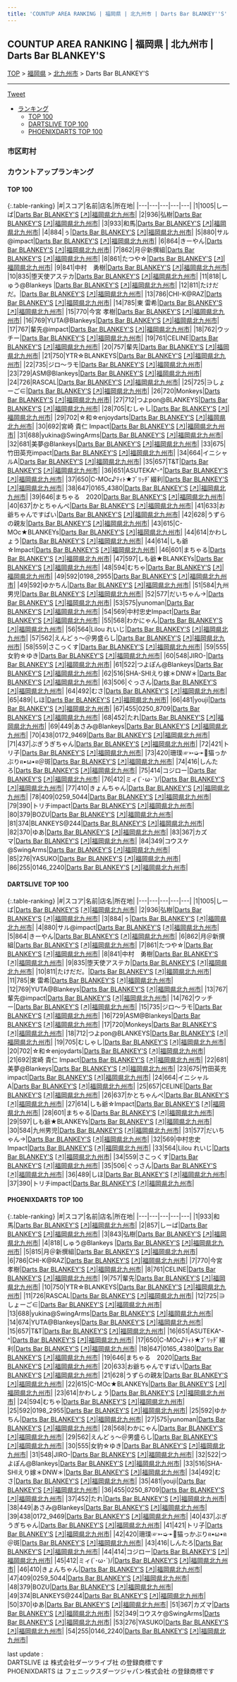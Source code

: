 ```yaml
---
title: 'COUNTUP AREA RANKING | 福岡県 | 北九州市 | Darts Bar BLANKEY''S'
---
```

## COUNTUP AREA RANKING | 福岡県 | 北九州市 | Darts Bar BLANKEY'S

[TOP](/darts/rank/) > [福岡県](/darts/rank/福岡県/) > [北九州市](/darts/rank/福岡県/北九州市/) > Darts Bar BLANKEY'S

___

<a href="https://twitter.com/share?ref_src=twsrc%5Etfw" data-text="COUNTUP AREA RANKING | 福岡県北九州市Darts Bar BLANKEY'S" class="twitter-share-button" data-hashtags="DARTSLIVE,PHOENIXDARTS,darts,ダーツ" data-show-count="false">Tweet</a>

* [ランキング](#カウントアップランキング)
    * [TOP 100](#top-100)
    * [DARTSLIVE TOP 100](#dartslive-top-100)
    * [PHOENIXDARTS TOP 100](#phoenixdarts-top-100)

### 市区町村

<ul>

</ul>

### カウントアップランキング

#### TOP 100



{:.table-ranking}
|#|スコア|名前|店名|所在地|
|---|---|---|---|---|
|1|1005|<span class="rank-name-dl">しーば</span>|<a href="/darts/rank/shops/da6f95f5d83e5dc70d9b047a20a7ba1e.html">Darts Bar BLANKEY'S</a> <a href="https://search.dartslive.com/jp/shop/da6f95f5d83e5dc70d9b047a20a7ba1e">[↗]</a>|<a href="/darts/rank/福岡県/北九州市">福岡県北九州市</a>|
|2|936|<span class="rank-name-dl">弘樹</span>|<a href="/darts/rank/shops/da6f95f5d83e5dc70d9b047a20a7ba1e.html">Darts Bar BLANKEY'S</a> <a href="https://search.dartslive.com/jp/shop/da6f95f5d83e5dc70d9b047a20a7ba1e">[↗]</a>|<a href="/darts/rank/福岡県/北九州市">福岡県北九州市</a>|
|3|933|<span class="rank-name-pd">和馬</span>|<a href="/darts/rank/shops/66771.html">Darts Bar BLANKEY'S</a> <a href="https://vs.phoenixdarts.com/jp/shop/shopDetailInfo/s_66771?s_seq=66771">[↗]</a>|<a href="/darts/rank/福岡県/北九州市">福岡県北九州市</a>|
|4|884|<span class="rank-name-dl">ぅ</span>|<a href="/darts/rank/shops/da6f95f5d83e5dc70d9b047a20a7ba1e.html">Darts Bar BLANKEY'S</a> <a href="https://search.dartslive.com/jp/shop/da6f95f5d83e5dc70d9b047a20a7ba1e">[↗]</a>|<a href="/darts/rank/福岡県/北九州市">福岡県北九州市</a>|
|5|880|<span class="rank-name-dl">サル@impact</span>|<a href="/darts/rank/shops/da6f95f5d83e5dc70d9b047a20a7ba1e.html">Darts Bar BLANKEY'S</a> <a href="https://search.dartslive.com/jp/shop/da6f95f5d83e5dc70d9b047a20a7ba1e">[↗]</a>|<a href="/darts/rank/福岡県/北九州市">福岡県北九州市</a>|
|6|864|<span class="rank-name-dl">きーやん</span>|<a href="/darts/rank/shops/da6f95f5d83e5dc70d9b047a20a7ba1e.html">Darts Bar BLANKEY'S</a> <a href="https://search.dartslive.com/jp/shop/da6f95f5d83e5dc70d9b047a20a7ba1e">[↗]</a>|<a href="/darts/rank/福岡県/北九州市">福岡県北九州市</a>|
|7|862|<span class="rank-name-dl">月＠新撰組</span>|<a href="/darts/rank/shops/da6f95f5d83e5dc70d9b047a20a7ba1e.html">Darts Bar BLANKEY'S</a> <a href="https://search.dartslive.com/jp/shop/da6f95f5d83e5dc70d9b047a20a7ba1e">[↗]</a>|<a href="/darts/rank/福岡県/北九州市">福岡県北九州市</a>|
|8|861|<span class="rank-name-dl">たつや☆</span>|<a href="/darts/rank/shops/da6f95f5d83e5dc70d9b047a20a7ba1e.html">Darts Bar BLANKEY'S</a> <a href="https://search.dartslive.com/jp/shop/da6f95f5d83e5dc70d9b047a20a7ba1e">[↗]</a>|<a href="/darts/rank/福岡県/北九州市">福岡県北九州市</a>|
|9|841|<span class="rank-name-dl">中村　勇樹</span>|<a href="/darts/rank/shops/da6f95f5d83e5dc70d9b047a20a7ba1e.html">Darts Bar BLANKEY'S</a> <a href="https://search.dartslive.com/jp/shop/da6f95f5d83e5dc70d9b047a20a7ba1e">[↗]</a>|<a href="/darts/rank/福岡県/北九州市">福岡県北九州市</a>|
|10|835|<span class="rank-name-dl">堕天使アステカ</span>|<a href="/darts/rank/shops/da6f95f5d83e5dc70d9b047a20a7ba1e.html">Darts Bar BLANKEY'S</a> <a href="https://search.dartslive.com/jp/shop/da6f95f5d83e5dc70d9b047a20a7ba1e">[↗]</a>|<a href="/darts/rank/福岡県/北九州市">福岡県北九州市</a>|
|11|818|<span class="rank-name-pd">しゅう@Blankeys </span>|<a href="/darts/rank/shops/66771.html">Darts Bar BLANKEY'S</a> <a href="https://vs.phoenixdarts.com/jp/shop/shopDetailInfo/s_66771?s_seq=66771">[↗]</a>|<a href="/darts/rank/福岡県/北九州市">福岡県北九州市</a>|
|12|811|<span class="rank-name-dl">たけだだ。</span>|<a href="/darts/rank/shops/da6f95f5d83e5dc70d9b047a20a7ba1e.html">Darts Bar BLANKEY'S</a> <a href="https://search.dartslive.com/jp/shop/da6f95f5d83e5dc70d9b047a20a7ba1e">[↗]</a>|<a href="/darts/rank/福岡県/北九州市">福岡県北九州市</a>|
|13|786|<span class="rank-name-pd">CHI-K@RAZ</span>|<a href="/darts/rank/shops/66771.html">Darts Bar BLANKEY'S</a> <a href="https://vs.phoenixdarts.com/jp/shop/shopDetailInfo/s_66771?s_seq=66771">[↗]</a>|<a href="/darts/rank/福岡県/北九州市">福岡県北九州市</a>|
|14|785|<span class="rank-name-dl">東 雷希</span>|<a href="/darts/rank/shops/da6f95f5d83e5dc70d9b047a20a7ba1e.html">Darts Bar BLANKEY'S</a> <a href="https://search.dartslive.com/jp/shop/da6f95f5d83e5dc70d9b047a20a7ba1e">[↗]</a>|<a href="/darts/rank/福岡県/北九州市">福岡県北九州市</a>|
|15|770|<span class="rank-name-pd"><span class="pro-icon-pd"></span>今宮 孝樹</span>|<a href="/darts/rank/shops/66771.html">Darts Bar BLANKEY'S</a> <a href="https://vs.phoenixdarts.com/jp/shop/shopDetailInfo/s_66771?s_seq=66771">[↗]</a>|<a href="/darts/rank/福岡県/北九州市">福岡県北九州市</a>|
|16|769|<span class="rank-name-dl">YUTA@Blankeys</span>|<a href="/darts/rank/shops/da6f95f5d83e5dc70d9b047a20a7ba1e.html">Darts Bar BLANKEY'S</a> <a href="https://search.dartslive.com/jp/shop/da6f95f5d83e5dc70d9b047a20a7ba1e">[↗]</a>|<a href="/darts/rank/福岡県/北九州市">福岡県北九州市</a>|
|17|767|<span class="rank-name-dl">輩先@impact</span>|<a href="/darts/rank/shops/da6f95f5d83e5dc70d9b047a20a7ba1e.html">Darts Bar BLANKEY'S</a> <a href="https://search.dartslive.com/jp/shop/da6f95f5d83e5dc70d9b047a20a7ba1e">[↗]</a>|<a href="/darts/rank/福岡県/北九州市">福岡県北九州市</a>|
|18|762|<span class="rank-name-dl">ウッチー</span>|<a href="/darts/rank/shops/da6f95f5d83e5dc70d9b047a20a7ba1e.html">Darts Bar BLANKEY'S</a> <a href="https://search.dartslive.com/jp/shop/da6f95f5d83e5dc70d9b047a20a7ba1e">[↗]</a>|<a href="/darts/rank/福岡県/北九州市">福岡県北九州市</a>|
|19|761|<span class="rank-name-pd">CELINE</span>|<a href="/darts/rank/shops/66771.html">Darts Bar BLANKEY'S</a> <a href="https://vs.phoenixdarts.com/jp/shop/shopDetailInfo/s_66771?s_seq=66771">[↗]</a>|<a href="/darts/rank/福岡県/北九州市">福岡県北九州市</a>|
|20|757|<span class="rank-name-pd">輩先</span>|<a href="/darts/rank/shops/66771.html">Darts Bar BLANKEY'S</a> <a href="https://vs.phoenixdarts.com/jp/shop/shopDetailInfo/s_66771?s_seq=66771">[↗]</a>|<a href="/darts/rank/福岡県/北九州市">福岡県北九州市</a>|
|21|750|<span class="rank-name-pd">YTR☆BLANKEYS</span>|<a href="/darts/rank/shops/66771.html">Darts Bar BLANKEY'S</a> <a href="https://vs.phoenixdarts.com/jp/shop/shopDetailInfo/s_66771?s_seq=66771">[↗]</a>|<a href="/darts/rank/福岡県/北九州市">福岡県北九州市</a>|
|22|735|<span class="rank-name-dl">ジロ〜ラモ</span>|<a href="/darts/rank/shops/da6f95f5d83e5dc70d9b047a20a7ba1e.html">Darts Bar BLANKEY'S</a> <a href="https://search.dartslive.com/jp/shop/da6f95f5d83e5dc70d9b047a20a7ba1e">[↗]</a>|<a href="/darts/rank/福岡県/北九州市">福岡県北九州市</a>|
|23|729|<span class="rank-name-dl">ASM@Blankeys</span>|<a href="/darts/rank/shops/da6f95f5d83e5dc70d9b047a20a7ba1e.html">Darts Bar BLANKEY'S</a> <a href="https://search.dartslive.com/jp/shop/da6f95f5d83e5dc70d9b047a20a7ba1e">[↗]</a>|<a href="/darts/rank/福岡県/北九州市">福岡県北九州市</a>|
|24|726|<span class="rank-name-pd">RASCAL</span>|<a href="/darts/rank/shops/66771.html">Darts Bar BLANKEY'S</a> <a href="https://vs.phoenixdarts.com/jp/shop/shopDetailInfo/s_66771?s_seq=66771">[↗]</a>|<a href="/darts/rank/福岡県/北九州市">福岡県北九州市</a>|
|25|725|<span class="rank-name-pd">∋しょーご∈</span>|<a href="/darts/rank/shops/66771.html">Darts Bar BLANKEY'S</a> <a href="https://vs.phoenixdarts.com/jp/shop/shopDetailInfo/s_66771?s_seq=66771">[↗]</a>|<a href="/darts/rank/福岡県/北九州市">福岡県北九州市</a>|
|26|720|<span class="rank-name-dl">Monkeys</span>|<a href="/darts/rank/shops/da6f95f5d83e5dc70d9b047a20a7ba1e.html">Darts Bar BLANKEY'S</a> <a href="https://search.dartslive.com/jp/shop/da6f95f5d83e5dc70d9b047a20a7ba1e">[↗]</a>|<a href="/darts/rank/福岡県/北九州市">福岡県北九州市</a>|
|27|712|<span class="rank-name-dl">つよpon@BLANKEYS</span>|<a href="/darts/rank/shops/da6f95f5d83e5dc70d9b047a20a7ba1e.html">Darts Bar BLANKEY'S</a> <a href="https://search.dartslive.com/jp/shop/da6f95f5d83e5dc70d9b047a20a7ba1e">[↗]</a>|<a href="/darts/rank/福岡県/北九州市">福岡県北九州市</a>|
|28|705|<span class="rank-name-dl">むしゃし</span>|<a href="/darts/rank/shops/da6f95f5d83e5dc70d9b047a20a7ba1e.html">Darts Bar BLANKEY'S</a> <a href="https://search.dartslive.com/jp/shop/da6f95f5d83e5dc70d9b047a20a7ba1e">[↗]</a>|<a href="/darts/rank/福岡県/北九州市">福岡県北九州市</a>|
|29|702|<span class="rank-name-dl">☆和☆enjoydarts</span>|<a href="/darts/rank/shops/da6f95f5d83e5dc70d9b047a20a7ba1e.html">Darts Bar BLANKEY'S</a> <a href="https://search.dartslive.com/jp/shop/da6f95f5d83e5dc70d9b047a20a7ba1e">[↗]</a>|<a href="/darts/rank/福岡県/北九州市">福岡県北九州市</a>|
|30|692|<span class="rank-name-dl">宮崎 貴仁 Impact</span>|<a href="/darts/rank/shops/da6f95f5d83e5dc70d9b047a20a7ba1e.html">Darts Bar BLANKEY'S</a> <a href="https://search.dartslive.com/jp/shop/da6f95f5d83e5dc70d9b047a20a7ba1e">[↗]</a>|<a href="/darts/rank/福岡県/北九州市">福岡県北九州市</a>|
|31|688|<span class="rank-name-pd">yukina@SwingArms</span>|<a href="/darts/rank/shops/66771.html">Darts Bar BLANKEY'S</a> <a href="https://vs.phoenixdarts.com/jp/shop/shopDetailInfo/s_66771?s_seq=66771">[↗]</a>|<a href="/darts/rank/福岡県/北九州市">福岡県北九州市</a>|
|32|681|<span class="rank-name-dl">美夢@Blankeys</span>|<a href="/darts/rank/shops/da6f95f5d83e5dc70d9b047a20a7ba1e.html">Darts Bar BLANKEY'S</a> <a href="https://search.dartslive.com/jp/shop/da6f95f5d83e5dc70d9b047a20a7ba1e">[↗]</a>|<a href="/darts/rank/福岡県/北九州市">福岡県北九州市</a>|
|33|675|<span class="rank-name-dl">竹田英充impact</span>|<a href="/darts/rank/shops/da6f95f5d83e5dc70d9b047a20a7ba1e.html">Darts Bar BLANKEY'S</a> <a href="https://search.dartslive.com/jp/shop/da6f95f5d83e5dc70d9b047a20a7ba1e">[↗]</a>|<a href="/darts/rank/福岡県/北九州市">福岡県北九州市</a>|
|34|664|<span class="rank-name-dl">イニシャルA</span>|<a href="/darts/rank/shops/da6f95f5d83e5dc70d9b047a20a7ba1e.html">Darts Bar BLANKEY'S</a> <a href="https://search.dartslive.com/jp/shop/da6f95f5d83e5dc70d9b047a20a7ba1e">[↗]</a>|<a href="/darts/rank/福岡県/北九州市">福岡県北九州市</a>|
|35|657|<span class="rank-name-pd">T&amp;T</span>|<a href="/darts/rank/shops/66771.html">Darts Bar BLANKEY'S</a> <a href="https://vs.phoenixdarts.com/jp/shop/shopDetailInfo/s_66771?s_seq=66771">[↗]</a>|<a href="/darts/rank/福岡県/北九州市">福岡県北九州市</a>|
|36|651|<span class="rank-name-pd">ASUTEKA^-^</span>|<a href="/darts/rank/shops/66771.html">Darts Bar BLANKEY'S</a> <a href="https://vs.phoenixdarts.com/jp/shop/shopDetailInfo/s_66771?s_seq=66771">[↗]</a>|<a href="/darts/rank/福岡県/北九州市">福岡県北九州市</a>|
|37|650|<span class="rank-name-pd">C-MOc♪ﾃｨﾄ★ﾌﾞﾘｯﾁﾞ綴利</span>|<a href="/darts/rank/shops/66771.html">Darts Bar BLANKEY'S</a> <a href="https://vs.phoenixdarts.com/jp/shop/shopDetailInfo/s_66771?s_seq=66771">[↗]</a>|<a href="/darts/rank/福岡県/北九州市">福岡県北九州市</a>|
|38|647|<span class="rank-name-pd">0165_4380</span>|<a href="/darts/rank/shops/66771.html">Darts Bar BLANKEY'S</a> <a href="https://vs.phoenixdarts.com/jp/shop/shopDetailInfo/s_66771?s_seq=66771">[↗]</a>|<a href="/darts/rank/福岡県/北九州市">福岡県北九州市</a>|
|39|646|<span class="rank-name-pd">まちゃる　2020</span>|<a href="/darts/rank/shops/66771.html">Darts Bar BLANKEY'S</a> <a href="https://vs.phoenixdarts.com/jp/shop/shopDetailInfo/s_66771?s_seq=66771">[↗]</a>|<a href="/darts/rank/福岡県/北九州市">福岡県北九州市</a>|
|40|637|<span class="rank-name-dl">かとちゃんぺ</span>|<a href="/darts/rank/shops/da6f95f5d83e5dc70d9b047a20a7ba1e.html">Darts Bar BLANKEY'S</a> <a href="https://search.dartslive.com/jp/shop/da6f95f5d83e5dc70d9b047a20a7ba1e">[↗]</a>|<a href="/darts/rank/福岡県/北九州市">福岡県北九州市</a>|
|41|633|<span class="rank-name-pd">お爺ちゃんですばい</span>|<a href="/darts/rank/shops/66771.html">Darts Bar BLANKEY'S</a> <a href="https://vs.phoenixdarts.com/jp/shop/shopDetailInfo/s_66771?s_seq=66771">[↗]</a>|<a href="/darts/rank/福岡県/北九州市">福岡県北九州市</a>|
|42|628|<span class="rank-name-pd">うずらの親友</span>|<a href="/darts/rank/shops/66771.html">Darts Bar BLANKEY'S</a> <a href="https://vs.phoenixdarts.com/jp/shop/shopDetailInfo/s_66771?s_seq=66771">[↗]</a>|<a href="/darts/rank/福岡県/北九州市">福岡県北九州市</a>|
|43|615|<span class="rank-name-pd">C-MOc★BLANKEYs</span>|<a href="/darts/rank/shops/66771.html">Darts Bar BLANKEY'S</a> <a href="https://vs.phoenixdarts.com/jp/shop/shopDetailInfo/s_66771?s_seq=66771">[↗]</a>|<a href="/darts/rank/福岡県/北九州市">福岡県北九州市</a>|
|44|614|<span class="rank-name-pd">かわしょう</span>|<a href="/darts/rank/shops/66771.html">Darts Bar BLANKEY'S</a> <a href="https://vs.phoenixdarts.com/jp/shop/shopDetailInfo/s_66771?s_seq=66771">[↗]</a>|<a href="/darts/rank/福岡県/北九州市">福岡県北九州市</a>|
|44|614|<span class="rank-name-dl">しも爺☆Impact</span>|<a href="/darts/rank/shops/da6f95f5d83e5dc70d9b047a20a7ba1e.html">Darts Bar BLANKEY'S</a> <a href="https://search.dartslive.com/jp/shop/da6f95f5d83e5dc70d9b047a20a7ba1e">[↗]</a>|<a href="/darts/rank/福岡県/北九州市">福岡県北九州市</a>|
|46|601|<span class="rank-name-dl">まちゃる</span>|<a href="/darts/rank/shops/da6f95f5d83e5dc70d9b047a20a7ba1e.html">Darts Bar BLANKEY'S</a> <a href="https://search.dartslive.com/jp/shop/da6f95f5d83e5dc70d9b047a20a7ba1e">[↗]</a>|<a href="/darts/rank/福岡県/北九州市">福岡県北九州市</a>|
|47|597|<span class="rank-name-dl">しも爺★BLANKEYs</span>|<a href="/darts/rank/shops/da6f95f5d83e5dc70d9b047a20a7ba1e.html">Darts Bar BLANKEY'S</a> <a href="https://search.dartslive.com/jp/shop/da6f95f5d83e5dc70d9b047a20a7ba1e">[↗]</a>|<a href="/darts/rank/福岡県/北九州市">福岡県北九州市</a>|
|48|594|<span class="rank-name-pd">むちゃ</span>|<a href="/darts/rank/shops/66771.html">Darts Bar BLANKEY'S</a> <a href="https://vs.phoenixdarts.com/jp/shop/shopDetailInfo/s_66771?s_seq=66771">[↗]</a>|<a href="/darts/rank/福岡県/北九州市">福岡県北九州市</a>|
|49|592|<span class="rank-name-pd">0198_2955</span>|<a href="/darts/rank/shops/66771.html">Darts Bar BLANKEY'S</a> <a href="https://vs.phoenixdarts.com/jp/shop/shopDetailInfo/s_66771?s_seq=66771">[↗]</a>|<a href="/darts/rank/福岡県/北九州市">福岡県北九州市</a>|
|49|592|<span class="rank-name-pd">ゆかちん</span>|<a href="/darts/rank/shops/66771.html">Darts Bar BLANKEY'S</a> <a href="https://vs.phoenixdarts.com/jp/shop/shopDetailInfo/s_66771?s_seq=66771">[↗]</a>|<a href="/darts/rank/福岡県/北九州市">福岡県北九州市</a>|
|51|584|<span class="rank-name-dl">九州男児</span>|<a href="/darts/rank/shops/da6f95f5d83e5dc70d9b047a20a7ba1e.html">Darts Bar BLANKEY'S</a> <a href="https://search.dartslive.com/jp/shop/da6f95f5d83e5dc70d9b047a20a7ba1e">[↗]</a>|<a href="/darts/rank/福岡県/北九州市">福岡県北九州市</a>|
|52|577|<span class="rank-name-dl">だいちゃん→</span>|<a href="/darts/rank/shops/da6f95f5d83e5dc70d9b047a20a7ba1e.html">Darts Bar BLANKEY'S</a> <a href="https://search.dartslive.com/jp/shop/da6f95f5d83e5dc70d9b047a20a7ba1e">[↗]</a>|<a href="/darts/rank/福岡県/北九州市">福岡県北九州市</a>|
|53|575|<span class="rank-name-pd">yunoman</span>|<a href="/darts/rank/shops/66771.html">Darts Bar BLANKEY'S</a> <a href="https://vs.phoenixdarts.com/jp/shop/shopDetailInfo/s_66771?s_seq=66771">[↗]</a>|<a href="/darts/rank/福岡県/北九州市">福岡県北九州市</a>|
|54|569|<span class="rank-name-dl">中村忠史Impact</span>|<a href="/darts/rank/shops/da6f95f5d83e5dc70d9b047a20a7ba1e.html">Darts Bar BLANKEY'S</a> <a href="https://search.dartslive.com/jp/shop/da6f95f5d83e5dc70d9b047a20a7ba1e">[↗]</a>|<a href="/darts/rank/福岡県/北九州市">福岡県北九州市</a>|
|55|568|<span class="rank-name-pd">わかにゃん</span>|<a href="/darts/rank/shops/66771.html">Darts Bar BLANKEY'S</a> <a href="https://vs.phoenixdarts.com/jp/shop/shopDetailInfo/s_66771?s_seq=66771">[↗]</a>|<a href="/darts/rank/福岡県/北九州市">福岡県北九州市</a>|
|56|564|<span class="rank-name-dl">Lilou れいじ</span>|<a href="/darts/rank/shops/da6f95f5d83e5dc70d9b047a20a7ba1e.html">Darts Bar BLANKEY'S</a> <a href="https://search.dartslive.com/jp/shop/da6f95f5d83e5dc70d9b047a20a7ba1e">[↗]</a>|<a href="/darts/rank/福岡県/北九州市">福岡県北九州市</a>|
|57|562|<span class="rank-name-pd">えんどぅ～＠男盛らし</span>|<a href="/darts/rank/shops/66771.html">Darts Bar BLANKEY'S</a> <a href="https://vs.phoenixdarts.com/jp/shop/shopDetailInfo/s_66771?s_seq=66771">[↗]</a>|<a href="/darts/rank/福岡県/北九州市">福岡県北九州市</a>|
|58|559|<span class="rank-name-dl">さこっくす</span>|<a href="/darts/rank/shops/da6f95f5d83e5dc70d9b047a20a7ba1e.html">Darts Bar BLANKEY'S</a> <a href="https://search.dartslive.com/jp/shop/da6f95f5d83e5dc70d9b047a20a7ba1e">[↗]</a>|<a href="/darts/rank/福岡県/北九州市">福岡県北九州市</a>|
|59|555|<span class="rank-name-pd">女豹☆ゆき</span>|<a href="/darts/rank/shops/66771.html">Darts Bar BLANKEY'S</a> <a href="https://vs.phoenixdarts.com/jp/shop/shopDetailInfo/s_66771?s_seq=66771">[↗]</a>|<a href="/darts/rank/福岡県/北九州市">福岡県北九州市</a>|
|60|548|<span class="rank-name-pd">JIRO-</span>|<a href="/darts/rank/shops/66771.html">Darts Bar BLANKEY'S</a> <a href="https://vs.phoenixdarts.com/jp/shop/shopDetailInfo/s_66771?s_seq=66771">[↗]</a>|<a href="/darts/rank/福岡県/北九州市">福岡県北九州市</a>|
|61|522|<span class="rank-name-pd">つよぽん@Blankeys</span>|<a href="/darts/rank/shops/66771.html">Darts Bar BLANKEY'S</a> <a href="https://vs.phoenixdarts.com/jp/shop/shopDetailInfo/s_66771?s_seq=66771">[↗]</a>|<a href="/darts/rank/福岡県/北九州市">福岡県北九州市</a>|
|62|516|<span class="rank-name-pd">SHA-SHIえり嫁＊DNW＊</span>|<a href="/darts/rank/shops/66771.html">Darts Bar BLANKEY'S</a> <a href="https://vs.phoenixdarts.com/jp/shop/shopDetailInfo/s_66771?s_seq=66771">[↗]</a>|<a href="/darts/rank/福岡県/北九州市">福岡県北九州市</a>|
|63|506|<span class="rank-name-dl">ぐっさん</span>|<a href="/darts/rank/shops/da6f95f5d83e5dc70d9b047a20a7ba1e.html">Darts Bar BLANKEY'S</a> <a href="https://search.dartslive.com/jp/shop/da6f95f5d83e5dc70d9b047a20a7ba1e">[↗]</a>|<a href="/darts/rank/福岡県/北九州市">福岡県北九州市</a>|
|64|492|<span class="rank-name-pd">むさ</span>|<a href="/darts/rank/shops/66771.html">Darts Bar BLANKEY'S</a> <a href="https://vs.phoenixdarts.com/jp/shop/shopDetailInfo/s_66771?s_seq=66771">[↗]</a>|<a href="/darts/rank/福岡県/北九州市">福岡県北九州市</a>|
|65|489|<span class="rank-name-dl">しほ</span>|<a href="/darts/rank/shops/da6f95f5d83e5dc70d9b047a20a7ba1e.html">Darts Bar BLANKEY'S</a> <a href="https://search.dartslive.com/jp/shop/da6f95f5d83e5dc70d9b047a20a7ba1e">[↗]</a>|<a href="/darts/rank/福岡県/北九州市">福岡県北九州市</a>|
|66|481|<span class="rank-name-pd">youji</span>|<a href="/darts/rank/shops/66771.html">Darts Bar BLANKEY'S</a> <a href="https://vs.phoenixdarts.com/jp/shop/shopDetailInfo/s_66771?s_seq=66771">[↗]</a>|<a href="/darts/rank/福岡県/北九州市">福岡県北九州市</a>|
|67|455|<span class="rank-name-pd">0250_8709</span>|<a href="/darts/rank/shops/66771.html">Darts Bar BLANKEY'S</a> <a href="https://vs.phoenixdarts.com/jp/shop/shopDetailInfo/s_66771?s_seq=66771">[↗]</a>|<a href="/darts/rank/福岡県/北九州市">福岡県北九州市</a>|
|68|452|<span class="rank-name-pd">たれ</span>|<a href="/darts/rank/shops/66771.html">Darts Bar BLANKEY'S</a> <a href="https://vs.phoenixdarts.com/jp/shop/shopDetailInfo/s_66771?s_seq=66771">[↗]</a>|<a href="/darts/rank/福岡県/北九州市">福岡県北九州市</a>|
|69|449|<span class="rank-name-pd">あさみ@Blankeys</span>|<a href="/darts/rank/shops/66771.html">Darts Bar BLANKEY'S</a> <a href="https://vs.phoenixdarts.com/jp/shop/shopDetailInfo/s_66771?s_seq=66771">[↗]</a>|<a href="/darts/rank/福岡県/北九州市">福岡県北九州市</a>|
|70|438|<span class="rank-name-pd">0172_9469</span>|<a href="/darts/rank/shops/66771.html">Darts Bar BLANKEY'S</a> <a href="https://vs.phoenixdarts.com/jp/shop/shopDetailInfo/s_66771?s_seq=66771">[↗]</a>|<a href="/darts/rank/福岡県/北九州市">福岡県北九州市</a>|
|71|437|<span class="rank-name-pd">ぶぎうぎちゃん</span>|<a href="/darts/rank/shops/66771.html">Darts Bar BLANKEY'S</a> <a href="https://vs.phoenixdarts.com/jp/shop/shopDetailInfo/s_66771?s_seq=66771">[↗]</a>|<a href="/darts/rank/福岡県/北九州市">福岡県北九州市</a>|
|72|421|<span class="rank-name-pd">トリ子</span>|<a href="/darts/rank/shops/66771.html">Darts Bar BLANKEY'S</a> <a href="https://vs.phoenixdarts.com/jp/shop/shopDetailInfo/s_66771?s_seq=66771">[↗]</a>|<a href="/darts/rank/福岡県/北九州市">福岡県北九州市</a>|
|73|420|<span class="rank-name-pd">珊璞☞➳➭➛🎯猫っかぶりฅ•ω•ฅ＠斑</span>|<a href="/darts/rank/shops/66771.html">Darts Bar BLANKEY'S</a> <a href="https://vs.phoenixdarts.com/jp/shop/shopDetailInfo/s_66771?s_seq=66771">[↗]</a>|<a href="/darts/rank/福岡県/北九州市">福岡県北九州市</a>|
|74|416|<span class="rank-name-pd">しんたろ</span>|<a href="/darts/rank/shops/66771.html">Darts Bar BLANKEY'S</a> <a href="https://vs.phoenixdarts.com/jp/shop/shopDetailInfo/s_66771?s_seq=66771">[↗]</a>|<a href="/darts/rank/福岡県/北九州市">福岡県北九州市</a>|
|75|414|<span class="rank-name-pd">コジロー</span>|<a href="/darts/rank/shops/66771.html">Darts Bar BLANKEY'S</a> <a href="https://vs.phoenixdarts.com/jp/shop/shopDetailInfo/s_66771?s_seq=66771">[↗]</a>|<a href="/darts/rank/福岡県/北九州市">福岡県北九州市</a>|
|76|412|<span class="rank-name-pd">ミィ(`･ω･´)/</span>|<a href="/darts/rank/shops/66771.html">Darts Bar BLANKEY'S</a> <a href="https://vs.phoenixdarts.com/jp/shop/shopDetailInfo/s_66771?s_seq=66771">[↗]</a>|<a href="/darts/rank/福岡県/北九州市">福岡県北九州市</a>|
|77|410|<span class="rank-name-pd">きょんちゃん</span>|<a href="/darts/rank/shops/66771.html">Darts Bar BLANKEY'S</a> <a href="https://vs.phoenixdarts.com/jp/shop/shopDetailInfo/s_66771?s_seq=66771">[↗]</a>|<a href="/darts/rank/福岡県/北九州市">福岡県北九州市</a>|
|78|409|<span class="rank-name-pd">0259_5044</span>|<a href="/darts/rank/shops/66771.html">Darts Bar BLANKEY'S</a> <a href="https://vs.phoenixdarts.com/jp/shop/shopDetailInfo/s_66771?s_seq=66771">[↗]</a>|<a href="/darts/rank/福岡県/北九州市">福岡県北九州市</a>|
|79|390|<span class="rank-name-dl">トリチimpact</span>|<a href="/darts/rank/shops/da6f95f5d83e5dc70d9b047a20a7ba1e.html">Darts Bar BLANKEY'S</a> <a href="https://search.dartslive.com/jp/shop/da6f95f5d83e5dc70d9b047a20a7ba1e">[↗]</a>|<a href="/darts/rank/福岡県/北九州市">福岡県北九州市</a>|
|80|379|<span class="rank-name-pd">BOZU</span>|<a href="/darts/rank/shops/66771.html">Darts Bar BLANKEY'S</a> <a href="https://vs.phoenixdarts.com/jp/shop/shopDetailInfo/s_66771?s_seq=66771">[↗]</a>|<a href="/darts/rank/福岡県/北九州市">福岡県北九州市</a>|
|81|374|<span class="rank-name-pd">BLANKEYS@244</span>|<a href="/darts/rank/shops/66771.html">Darts Bar BLANKEY'S</a> <a href="https://vs.phoenixdarts.com/jp/shop/shopDetailInfo/s_66771?s_seq=66771">[↗]</a>|<a href="/darts/rank/福岡県/北九州市">福岡県北九州市</a>|
|82|370|<span class="rank-name-pd">ゆあ</span>|<a href="/darts/rank/shops/66771.html">Darts Bar BLANKEY'S</a> <a href="https://vs.phoenixdarts.com/jp/shop/shopDetailInfo/s_66771?s_seq=66771">[↗]</a>|<a href="/darts/rank/福岡県/北九州市">福岡県北九州市</a>|
|83|367|<span class="rank-name-pd">カズマ</span>|<a href="/darts/rank/shops/66771.html">Darts Bar BLANKEY'S</a> <a href="https://vs.phoenixdarts.com/jp/shop/shopDetailInfo/s_66771?s_seq=66771">[↗]</a>|<a href="/darts/rank/福岡県/北九州市">福岡県北九州市</a>|
|84|349|<span class="rank-name-pd">コウスケ@SwingArms</span>|<a href="/darts/rank/shops/66771.html">Darts Bar BLANKEY'S</a> <a href="https://vs.phoenixdarts.com/jp/shop/shopDetailInfo/s_66771?s_seq=66771">[↗]</a>|<a href="/darts/rank/福岡県/北九州市">福岡県北九州市</a>|
|85|276|<span class="rank-name-pd">YASUKO</span>|<a href="/darts/rank/shops/66771.html">Darts Bar BLANKEY'S</a> <a href="https://vs.phoenixdarts.com/jp/shop/shopDetailInfo/s_66771?s_seq=66771">[↗]</a>|<a href="/darts/rank/福岡県/北九州市">福岡県北九州市</a>|
|86|255|<span class="rank-name-pd">0146_2240</span>|<a href="/darts/rank/shops/66771.html">Darts Bar BLANKEY'S</a> <a href="https://vs.phoenixdarts.com/jp/shop/shopDetailInfo/s_66771?s_seq=66771">[↗]</a>|<a href="/darts/rank/福岡県/北九州市">福岡県北九州市</a>|


#### DARTSLIVE TOP 100



{:.table-ranking}
|#|スコア|名前|店名|所在地|
|---|---|---|---|---|
|1|1005|<span class="rank-name-dl">しーば</span>|<a href="/darts/rank/shops/da6f95f5d83e5dc70d9b047a20a7ba1e.html">Darts Bar BLANKEY'S</a> <a href="https://search.dartslive.com/jp/shop/da6f95f5d83e5dc70d9b047a20a7ba1e">[↗]</a>|<a href="/darts/rank/福岡県/北九州市">福岡県北九州市</a>|
|2|936|<span class="rank-name-dl">弘樹</span>|<a href="/darts/rank/shops/da6f95f5d83e5dc70d9b047a20a7ba1e.html">Darts Bar BLANKEY'S</a> <a href="https://search.dartslive.com/jp/shop/da6f95f5d83e5dc70d9b047a20a7ba1e">[↗]</a>|<a href="/darts/rank/福岡県/北九州市">福岡県北九州市</a>|
|3|884|<span class="rank-name-dl">ぅ</span>|<a href="/darts/rank/shops/da6f95f5d83e5dc70d9b047a20a7ba1e.html">Darts Bar BLANKEY'S</a> <a href="https://search.dartslive.com/jp/shop/da6f95f5d83e5dc70d9b047a20a7ba1e">[↗]</a>|<a href="/darts/rank/福岡県/北九州市">福岡県北九州市</a>|
|4|880|<span class="rank-name-dl">サル@impact</span>|<a href="/darts/rank/shops/da6f95f5d83e5dc70d9b047a20a7ba1e.html">Darts Bar BLANKEY'S</a> <a href="https://search.dartslive.com/jp/shop/da6f95f5d83e5dc70d9b047a20a7ba1e">[↗]</a>|<a href="/darts/rank/福岡県/北九州市">福岡県北九州市</a>|
|5|864|<span class="rank-name-dl">きーやん</span>|<a href="/darts/rank/shops/da6f95f5d83e5dc70d9b047a20a7ba1e.html">Darts Bar BLANKEY'S</a> <a href="https://search.dartslive.com/jp/shop/da6f95f5d83e5dc70d9b047a20a7ba1e">[↗]</a>|<a href="/darts/rank/福岡県/北九州市">福岡県北九州市</a>|
|6|862|<span class="rank-name-dl">月＠新撰組</span>|<a href="/darts/rank/shops/da6f95f5d83e5dc70d9b047a20a7ba1e.html">Darts Bar BLANKEY'S</a> <a href="https://search.dartslive.com/jp/shop/da6f95f5d83e5dc70d9b047a20a7ba1e">[↗]</a>|<a href="/darts/rank/福岡県/北九州市">福岡県北九州市</a>|
|7|861|<span class="rank-name-dl">たつや☆</span>|<a href="/darts/rank/shops/da6f95f5d83e5dc70d9b047a20a7ba1e.html">Darts Bar BLANKEY'S</a> <a href="https://search.dartslive.com/jp/shop/da6f95f5d83e5dc70d9b047a20a7ba1e">[↗]</a>|<a href="/darts/rank/福岡県/北九州市">福岡県北九州市</a>|
|8|841|<span class="rank-name-dl">中村　勇樹</span>|<a href="/darts/rank/shops/da6f95f5d83e5dc70d9b047a20a7ba1e.html">Darts Bar BLANKEY'S</a> <a href="https://search.dartslive.com/jp/shop/da6f95f5d83e5dc70d9b047a20a7ba1e">[↗]</a>|<a href="/darts/rank/福岡県/北九州市">福岡県北九州市</a>|
|9|835|<span class="rank-name-dl">堕天使アステカ</span>|<a href="/darts/rank/shops/da6f95f5d83e5dc70d9b047a20a7ba1e.html">Darts Bar BLANKEY'S</a> <a href="https://search.dartslive.com/jp/shop/da6f95f5d83e5dc70d9b047a20a7ba1e">[↗]</a>|<a href="/darts/rank/福岡県/北九州市">福岡県北九州市</a>|
|10|811|<span class="rank-name-dl">たけだだ。</span>|<a href="/darts/rank/shops/da6f95f5d83e5dc70d9b047a20a7ba1e.html">Darts Bar BLANKEY'S</a> <a href="https://search.dartslive.com/jp/shop/da6f95f5d83e5dc70d9b047a20a7ba1e">[↗]</a>|<a href="/darts/rank/福岡県/北九州市">福岡県北九州市</a>|
|11|785|<span class="rank-name-dl">東 雷希</span>|<a href="/darts/rank/shops/da6f95f5d83e5dc70d9b047a20a7ba1e.html">Darts Bar BLANKEY'S</a> <a href="https://search.dartslive.com/jp/shop/da6f95f5d83e5dc70d9b047a20a7ba1e">[↗]</a>|<a href="/darts/rank/福岡県/北九州市">福岡県北九州市</a>|
|12|769|<span class="rank-name-dl">YUTA@Blankeys</span>|<a href="/darts/rank/shops/da6f95f5d83e5dc70d9b047a20a7ba1e.html">Darts Bar BLANKEY'S</a> <a href="https://search.dartslive.com/jp/shop/da6f95f5d83e5dc70d9b047a20a7ba1e">[↗]</a>|<a href="/darts/rank/福岡県/北九州市">福岡県北九州市</a>|
|13|767|<span class="rank-name-dl">輩先@impact</span>|<a href="/darts/rank/shops/da6f95f5d83e5dc70d9b047a20a7ba1e.html">Darts Bar BLANKEY'S</a> <a href="https://search.dartslive.com/jp/shop/da6f95f5d83e5dc70d9b047a20a7ba1e">[↗]</a>|<a href="/darts/rank/福岡県/北九州市">福岡県北九州市</a>|
|14|762|<span class="rank-name-dl">ウッチー</span>|<a href="/darts/rank/shops/da6f95f5d83e5dc70d9b047a20a7ba1e.html">Darts Bar BLANKEY'S</a> <a href="https://search.dartslive.com/jp/shop/da6f95f5d83e5dc70d9b047a20a7ba1e">[↗]</a>|<a href="/darts/rank/福岡県/北九州市">福岡県北九州市</a>|
|15|735|<span class="rank-name-dl">ジロ〜ラモ</span>|<a href="/darts/rank/shops/da6f95f5d83e5dc70d9b047a20a7ba1e.html">Darts Bar BLANKEY'S</a> <a href="https://search.dartslive.com/jp/shop/da6f95f5d83e5dc70d9b047a20a7ba1e">[↗]</a>|<a href="/darts/rank/福岡県/北九州市">福岡県北九州市</a>|
|16|729|<span class="rank-name-dl">ASM@Blankeys</span>|<a href="/darts/rank/shops/da6f95f5d83e5dc70d9b047a20a7ba1e.html">Darts Bar BLANKEY'S</a> <a href="https://search.dartslive.com/jp/shop/da6f95f5d83e5dc70d9b047a20a7ba1e">[↗]</a>|<a href="/darts/rank/福岡県/北九州市">福岡県北九州市</a>|
|17|720|<span class="rank-name-dl">Monkeys</span>|<a href="/darts/rank/shops/da6f95f5d83e5dc70d9b047a20a7ba1e.html">Darts Bar BLANKEY'S</a> <a href="https://search.dartslive.com/jp/shop/da6f95f5d83e5dc70d9b047a20a7ba1e">[↗]</a>|<a href="/darts/rank/福岡県/北九州市">福岡県北九州市</a>|
|18|712|<span class="rank-name-dl">つよpon@BLANKEYS</span>|<a href="/darts/rank/shops/da6f95f5d83e5dc70d9b047a20a7ba1e.html">Darts Bar BLANKEY'S</a> <a href="https://search.dartslive.com/jp/shop/da6f95f5d83e5dc70d9b047a20a7ba1e">[↗]</a>|<a href="/darts/rank/福岡県/北九州市">福岡県北九州市</a>|
|19|705|<span class="rank-name-dl">むしゃし</span>|<a href="/darts/rank/shops/da6f95f5d83e5dc70d9b047a20a7ba1e.html">Darts Bar BLANKEY'S</a> <a href="https://search.dartslive.com/jp/shop/da6f95f5d83e5dc70d9b047a20a7ba1e">[↗]</a>|<a href="/darts/rank/福岡県/北九州市">福岡県北九州市</a>|
|20|702|<span class="rank-name-dl">☆和☆enjoydarts</span>|<a href="/darts/rank/shops/da6f95f5d83e5dc70d9b047a20a7ba1e.html">Darts Bar BLANKEY'S</a> <a href="https://search.dartslive.com/jp/shop/da6f95f5d83e5dc70d9b047a20a7ba1e">[↗]</a>|<a href="/darts/rank/福岡県/北九州市">福岡県北九州市</a>|
|21|692|<span class="rank-name-dl">宮崎 貴仁 Impact</span>|<a href="/darts/rank/shops/da6f95f5d83e5dc70d9b047a20a7ba1e.html">Darts Bar BLANKEY'S</a> <a href="https://search.dartslive.com/jp/shop/da6f95f5d83e5dc70d9b047a20a7ba1e">[↗]</a>|<a href="/darts/rank/福岡県/北九州市">福岡県北九州市</a>|
|22|681|<span class="rank-name-dl">美夢@Blankeys</span>|<a href="/darts/rank/shops/da6f95f5d83e5dc70d9b047a20a7ba1e.html">Darts Bar BLANKEY'S</a> <a href="https://search.dartslive.com/jp/shop/da6f95f5d83e5dc70d9b047a20a7ba1e">[↗]</a>|<a href="/darts/rank/福岡県/北九州市">福岡県北九州市</a>|
|23|675|<span class="rank-name-dl">竹田英充impact</span>|<a href="/darts/rank/shops/da6f95f5d83e5dc70d9b047a20a7ba1e.html">Darts Bar BLANKEY'S</a> <a href="https://search.dartslive.com/jp/shop/da6f95f5d83e5dc70d9b047a20a7ba1e">[↗]</a>|<a href="/darts/rank/福岡県/北九州市">福岡県北九州市</a>|
|24|664|<span class="rank-name-dl">イニシャルA</span>|<a href="/darts/rank/shops/da6f95f5d83e5dc70d9b047a20a7ba1e.html">Darts Bar BLANKEY'S</a> <a href="https://search.dartslive.com/jp/shop/da6f95f5d83e5dc70d9b047a20a7ba1e">[↗]</a>|<a href="/darts/rank/福岡県/北九州市">福岡県北九州市</a>|
|25|657|<span class="rank-name-dl">CELINE</span>|<a href="/darts/rank/shops/da6f95f5d83e5dc70d9b047a20a7ba1e.html">Darts Bar BLANKEY'S</a> <a href="https://search.dartslive.com/jp/shop/da6f95f5d83e5dc70d9b047a20a7ba1e">[↗]</a>|<a href="/darts/rank/福岡県/北九州市">福岡県北九州市</a>|
|26|637|<span class="rank-name-dl">かとちゃんぺ</span>|<a href="/darts/rank/shops/da6f95f5d83e5dc70d9b047a20a7ba1e.html">Darts Bar BLANKEY'S</a> <a href="https://search.dartslive.com/jp/shop/da6f95f5d83e5dc70d9b047a20a7ba1e">[↗]</a>|<a href="/darts/rank/福岡県/北九州市">福岡県北九州市</a>|
|27|614|<span class="rank-name-dl">しも爺☆Impact</span>|<a href="/darts/rank/shops/da6f95f5d83e5dc70d9b047a20a7ba1e.html">Darts Bar BLANKEY'S</a> <a href="https://search.dartslive.com/jp/shop/da6f95f5d83e5dc70d9b047a20a7ba1e">[↗]</a>|<a href="/darts/rank/福岡県/北九州市">福岡県北九州市</a>|
|28|601|<span class="rank-name-dl">まちゃる</span>|<a href="/darts/rank/shops/da6f95f5d83e5dc70d9b047a20a7ba1e.html">Darts Bar BLANKEY'S</a> <a href="https://search.dartslive.com/jp/shop/da6f95f5d83e5dc70d9b047a20a7ba1e">[↗]</a>|<a href="/darts/rank/福岡県/北九州市">福岡県北九州市</a>|
|29|597|<span class="rank-name-dl">しも爺★BLANKEYs</span>|<a href="/darts/rank/shops/da6f95f5d83e5dc70d9b047a20a7ba1e.html">Darts Bar BLANKEY'S</a> <a href="https://search.dartslive.com/jp/shop/da6f95f5d83e5dc70d9b047a20a7ba1e">[↗]</a>|<a href="/darts/rank/福岡県/北九州市">福岡県北九州市</a>|
|30|584|<span class="rank-name-dl">九州男児</span>|<a href="/darts/rank/shops/da6f95f5d83e5dc70d9b047a20a7ba1e.html">Darts Bar BLANKEY'S</a> <a href="https://search.dartslive.com/jp/shop/da6f95f5d83e5dc70d9b047a20a7ba1e">[↗]</a>|<a href="/darts/rank/福岡県/北九州市">福岡県北九州市</a>|
|31|577|<span class="rank-name-dl">だいちゃん→</span>|<a href="/darts/rank/shops/da6f95f5d83e5dc70d9b047a20a7ba1e.html">Darts Bar BLANKEY'S</a> <a href="https://search.dartslive.com/jp/shop/da6f95f5d83e5dc70d9b047a20a7ba1e">[↗]</a>|<a href="/darts/rank/福岡県/北九州市">福岡県北九州市</a>|
|32|569|<span class="rank-name-dl">中村忠史Impact</span>|<a href="/darts/rank/shops/da6f95f5d83e5dc70d9b047a20a7ba1e.html">Darts Bar BLANKEY'S</a> <a href="https://search.dartslive.com/jp/shop/da6f95f5d83e5dc70d9b047a20a7ba1e">[↗]</a>|<a href="/darts/rank/福岡県/北九州市">福岡県北九州市</a>|
|33|564|<span class="rank-name-dl">Lilou れいじ</span>|<a href="/darts/rank/shops/da6f95f5d83e5dc70d9b047a20a7ba1e.html">Darts Bar BLANKEY'S</a> <a href="https://search.dartslive.com/jp/shop/da6f95f5d83e5dc70d9b047a20a7ba1e">[↗]</a>|<a href="/darts/rank/福岡県/北九州市">福岡県北九州市</a>|
|34|559|<span class="rank-name-dl">さこっくす</span>|<a href="/darts/rank/shops/da6f95f5d83e5dc70d9b047a20a7ba1e.html">Darts Bar BLANKEY'S</a> <a href="https://search.dartslive.com/jp/shop/da6f95f5d83e5dc70d9b047a20a7ba1e">[↗]</a>|<a href="/darts/rank/福岡県/北九州市">福岡県北九州市</a>|
|35|506|<span class="rank-name-dl">ぐっさん</span>|<a href="/darts/rank/shops/da6f95f5d83e5dc70d9b047a20a7ba1e.html">Darts Bar BLANKEY'S</a> <a href="https://search.dartslive.com/jp/shop/da6f95f5d83e5dc70d9b047a20a7ba1e">[↗]</a>|<a href="/darts/rank/福岡県/北九州市">福岡県北九州市</a>|
|36|489|<span class="rank-name-dl">しほ</span>|<a href="/darts/rank/shops/da6f95f5d83e5dc70d9b047a20a7ba1e.html">Darts Bar BLANKEY'S</a> <a href="https://search.dartslive.com/jp/shop/da6f95f5d83e5dc70d9b047a20a7ba1e">[↗]</a>|<a href="/darts/rank/福岡県/北九州市">福岡県北九州市</a>|
|37|390|<span class="rank-name-dl">トリチimpact</span>|<a href="/darts/rank/shops/da6f95f5d83e5dc70d9b047a20a7ba1e.html">Darts Bar BLANKEY'S</a> <a href="https://search.dartslive.com/jp/shop/da6f95f5d83e5dc70d9b047a20a7ba1e">[↗]</a>|<a href="/darts/rank/福岡県/北九州市">福岡県北九州市</a>|


#### PHOENIXDARTS TOP 100



{:.table-ranking}
|#|スコア|名前|店名|所在地|
|---|---|---|---|---|
|1|933|<span class="rank-name-pd">和馬</span>|<a href="/darts/rank/shops/66771.html">Darts Bar BLANKEY'S</a> <a href="https://vs.phoenixdarts.com/jp/shop/shopDetailInfo/s_66771?s_seq=66771">[↗]</a>|<a href="/darts/rank/福岡県/北九州市">福岡県北九州市</a>|
|2|857|<span class="rank-name-pd">しーば</span>|<a href="/darts/rank/shops/66771.html">Darts Bar BLANKEY'S</a> <a href="https://vs.phoenixdarts.com/jp/shop/shopDetailInfo/s_66771?s_seq=66771">[↗]</a>|<a href="/darts/rank/福岡県/北九州市">福岡県北九州市</a>|
|3|843|<span class="rank-name-pd">弘樹</span>|<a href="/darts/rank/shops/66771.html">Darts Bar BLANKEY'S</a> <a href="https://vs.phoenixdarts.com/jp/shop/shopDetailInfo/s_66771?s_seq=66771">[↗]</a>|<a href="/darts/rank/福岡県/北九州市">福岡県北九州市</a>|
|4|818|<span class="rank-name-pd">しゅう@Blankeys </span>|<a href="/darts/rank/shops/66771.html">Darts Bar BLANKEY'S</a> <a href="https://vs.phoenixdarts.com/jp/shop/shopDetailInfo/s_66771?s_seq=66771">[↗]</a>|<a href="/darts/rank/福岡県/北九州市">福岡県北九州市</a>|
|5|815|<span class="rank-name-pd">月＠新撰組</span>|<a href="/darts/rank/shops/66771.html">Darts Bar BLANKEY'S</a> <a href="https://vs.phoenixdarts.com/jp/shop/shopDetailInfo/s_66771?s_seq=66771">[↗]</a>|<a href="/darts/rank/福岡県/北九州市">福岡県北九州市</a>|
|6|786|<span class="rank-name-pd">CHI-K@RAZ</span>|<a href="/darts/rank/shops/66771.html">Darts Bar BLANKEY'S</a> <a href="https://vs.phoenixdarts.com/jp/shop/shopDetailInfo/s_66771?s_seq=66771">[↗]</a>|<a href="/darts/rank/福岡県/北九州市">福岡県北九州市</a>|
|7|770|<span class="rank-name-pd"><span class="pro-icon-pd"></span>今宮 孝樹</span>|<a href="/darts/rank/shops/66771.html">Darts Bar BLANKEY'S</a> <a href="https://vs.phoenixdarts.com/jp/shop/shopDetailInfo/s_66771?s_seq=66771">[↗]</a>|<a href="/darts/rank/福岡県/北九州市">福岡県北九州市</a>|
|8|761|<span class="rank-name-pd">CELINE</span>|<a href="/darts/rank/shops/66771.html">Darts Bar BLANKEY'S</a> <a href="https://vs.phoenixdarts.com/jp/shop/shopDetailInfo/s_66771?s_seq=66771">[↗]</a>|<a href="/darts/rank/福岡県/北九州市">福岡県北九州市</a>|
|9|757|<span class="rank-name-pd">輩先</span>|<a href="/darts/rank/shops/66771.html">Darts Bar BLANKEY'S</a> <a href="https://vs.phoenixdarts.com/jp/shop/shopDetailInfo/s_66771?s_seq=66771">[↗]</a>|<a href="/darts/rank/福岡県/北九州市">福岡県北九州市</a>|
|10|750|<span class="rank-name-pd">YTR☆BLANKEYS</span>|<a href="/darts/rank/shops/66771.html">Darts Bar BLANKEY'S</a> <a href="https://vs.phoenixdarts.com/jp/shop/shopDetailInfo/s_66771?s_seq=66771">[↗]</a>|<a href="/darts/rank/福岡県/北九州市">福岡県北九州市</a>|
|11|726|<span class="rank-name-pd">RASCAL</span>|<a href="/darts/rank/shops/66771.html">Darts Bar BLANKEY'S</a> <a href="https://vs.phoenixdarts.com/jp/shop/shopDetailInfo/s_66771?s_seq=66771">[↗]</a>|<a href="/darts/rank/福岡県/北九州市">福岡県北九州市</a>|
|12|725|<span class="rank-name-pd">∋しょーご∈</span>|<a href="/darts/rank/shops/66771.html">Darts Bar BLANKEY'S</a> <a href="https://vs.phoenixdarts.com/jp/shop/shopDetailInfo/s_66771?s_seq=66771">[↗]</a>|<a href="/darts/rank/福岡県/北九州市">福岡県北九州市</a>|
|13|688|<span class="rank-name-pd">yukina@SwingArms</span>|<a href="/darts/rank/shops/66771.html">Darts Bar BLANKEY'S</a> <a href="https://vs.phoenixdarts.com/jp/shop/shopDetailInfo/s_66771?s_seq=66771">[↗]</a>|<a href="/darts/rank/福岡県/北九州市">福岡県北九州市</a>|
|14|674|<span class="rank-name-pd">YUTA@Blankeys</span>|<a href="/darts/rank/shops/66771.html">Darts Bar BLANKEY'S</a> <a href="https://vs.phoenixdarts.com/jp/shop/shopDetailInfo/s_66771?s_seq=66771">[↗]</a>|<a href="/darts/rank/福岡県/北九州市">福岡県北九州市</a>|
|15|657|<span class="rank-name-pd">T&amp;T</span>|<a href="/darts/rank/shops/66771.html">Darts Bar BLANKEY'S</a> <a href="https://vs.phoenixdarts.com/jp/shop/shopDetailInfo/s_66771?s_seq=66771">[↗]</a>|<a href="/darts/rank/福岡県/北九州市">福岡県北九州市</a>|
|16|651|<span class="rank-name-pd">ASUTEKA^-^</span>|<a href="/darts/rank/shops/66771.html">Darts Bar BLANKEY'S</a> <a href="https://vs.phoenixdarts.com/jp/shop/shopDetailInfo/s_66771?s_seq=66771">[↗]</a>|<a href="/darts/rank/福岡県/北九州市">福岡県北九州市</a>|
|17|650|<span class="rank-name-pd">C-MOc♪ﾃｨﾄ★ﾌﾞﾘｯﾁﾞ綴利</span>|<a href="/darts/rank/shops/66771.html">Darts Bar BLANKEY'S</a> <a href="https://vs.phoenixdarts.com/jp/shop/shopDetailInfo/s_66771?s_seq=66771">[↗]</a>|<a href="/darts/rank/福岡県/北九州市">福岡県北九州市</a>|
|18|647|<span class="rank-name-pd">0165_4380</span>|<a href="/darts/rank/shops/66771.html">Darts Bar BLANKEY'S</a> <a href="https://vs.phoenixdarts.com/jp/shop/shopDetailInfo/s_66771?s_seq=66771">[↗]</a>|<a href="/darts/rank/福岡県/北九州市">福岡県北九州市</a>|
|19|646|<span class="rank-name-pd">まちゃる　2020</span>|<a href="/darts/rank/shops/66771.html">Darts Bar BLANKEY'S</a> <a href="https://vs.phoenixdarts.com/jp/shop/shopDetailInfo/s_66771?s_seq=66771">[↗]</a>|<a href="/darts/rank/福岡県/北九州市">福岡県北九州市</a>|
|20|633|<span class="rank-name-pd">お爺ちゃんですばい</span>|<a href="/darts/rank/shops/66771.html">Darts Bar BLANKEY'S</a> <a href="https://vs.phoenixdarts.com/jp/shop/shopDetailInfo/s_66771?s_seq=66771">[↗]</a>|<a href="/darts/rank/福岡県/北九州市">福岡県北九州市</a>|
|21|628|<span class="rank-name-pd">うずらの親友</span>|<a href="/darts/rank/shops/66771.html">Darts Bar BLANKEY'S</a> <a href="https://vs.phoenixdarts.com/jp/shop/shopDetailInfo/s_66771?s_seq=66771">[↗]</a>|<a href="/darts/rank/福岡県/北九州市">福岡県北九州市</a>|
|22|615|<span class="rank-name-pd">C-MOc★BLANKEYs</span>|<a href="/darts/rank/shops/66771.html">Darts Bar BLANKEY'S</a> <a href="https://vs.phoenixdarts.com/jp/shop/shopDetailInfo/s_66771?s_seq=66771">[↗]</a>|<a href="/darts/rank/福岡県/北九州市">福岡県北九州市</a>|
|23|614|<span class="rank-name-pd">かわしょう</span>|<a href="/darts/rank/shops/66771.html">Darts Bar BLANKEY'S</a> <a href="https://vs.phoenixdarts.com/jp/shop/shopDetailInfo/s_66771?s_seq=66771">[↗]</a>|<a href="/darts/rank/福岡県/北九州市">福岡県北九州市</a>|
|24|594|<span class="rank-name-pd">むちゃ</span>|<a href="/darts/rank/shops/66771.html">Darts Bar BLANKEY'S</a> <a href="https://vs.phoenixdarts.com/jp/shop/shopDetailInfo/s_66771?s_seq=66771">[↗]</a>|<a href="/darts/rank/福岡県/北九州市">福岡県北九州市</a>|
|25|592|<span class="rank-name-pd">0198_2955</span>|<a href="/darts/rank/shops/66771.html">Darts Bar BLANKEY'S</a> <a href="https://vs.phoenixdarts.com/jp/shop/shopDetailInfo/s_66771?s_seq=66771">[↗]</a>|<a href="/darts/rank/福岡県/北九州市">福岡県北九州市</a>|
|25|592|<span class="rank-name-pd">ゆかちん</span>|<a href="/darts/rank/shops/66771.html">Darts Bar BLANKEY'S</a> <a href="https://vs.phoenixdarts.com/jp/shop/shopDetailInfo/s_66771?s_seq=66771">[↗]</a>|<a href="/darts/rank/福岡県/北九州市">福岡県北九州市</a>|
|27|575|<span class="rank-name-pd">yunoman</span>|<a href="/darts/rank/shops/66771.html">Darts Bar BLANKEY'S</a> <a href="https://vs.phoenixdarts.com/jp/shop/shopDetailInfo/s_66771?s_seq=66771">[↗]</a>|<a href="/darts/rank/福岡県/北九州市">福岡県北九州市</a>|
|28|568|<span class="rank-name-pd">わかにゃん</span>|<a href="/darts/rank/shops/66771.html">Darts Bar BLANKEY'S</a> <a href="https://vs.phoenixdarts.com/jp/shop/shopDetailInfo/s_66771?s_seq=66771">[↗]</a>|<a href="/darts/rank/福岡県/北九州市">福岡県北九州市</a>|
|29|562|<span class="rank-name-pd">えんどぅ～＠男盛らし</span>|<a href="/darts/rank/shops/66771.html">Darts Bar BLANKEY'S</a> <a href="https://vs.phoenixdarts.com/jp/shop/shopDetailInfo/s_66771?s_seq=66771">[↗]</a>|<a href="/darts/rank/福岡県/北九州市">福岡県北九州市</a>|
|30|555|<span class="rank-name-pd">女豹☆ゆき</span>|<a href="/darts/rank/shops/66771.html">Darts Bar BLANKEY'S</a> <a href="https://vs.phoenixdarts.com/jp/shop/shopDetailInfo/s_66771?s_seq=66771">[↗]</a>|<a href="/darts/rank/福岡県/北九州市">福岡県北九州市</a>|
|31|548|<span class="rank-name-pd">JIRO-</span>|<a href="/darts/rank/shops/66771.html">Darts Bar BLANKEY'S</a> <a href="https://vs.phoenixdarts.com/jp/shop/shopDetailInfo/s_66771?s_seq=66771">[↗]</a>|<a href="/darts/rank/福岡県/北九州市">福岡県北九州市</a>|
|32|522|<span class="rank-name-pd">つよぽん@Blankeys</span>|<a href="/darts/rank/shops/66771.html">Darts Bar BLANKEY'S</a> <a href="https://vs.phoenixdarts.com/jp/shop/shopDetailInfo/s_66771?s_seq=66771">[↗]</a>|<a href="/darts/rank/福岡県/北九州市">福岡県北九州市</a>|
|33|516|<span class="rank-name-pd">SHA-SHIえり嫁＊DNW＊</span>|<a href="/darts/rank/shops/66771.html">Darts Bar BLANKEY'S</a> <a href="https://vs.phoenixdarts.com/jp/shop/shopDetailInfo/s_66771?s_seq=66771">[↗]</a>|<a href="/darts/rank/福岡県/北九州市">福岡県北九州市</a>|
|34|492|<span class="rank-name-pd">むさ</span>|<a href="/darts/rank/shops/66771.html">Darts Bar BLANKEY'S</a> <a href="https://vs.phoenixdarts.com/jp/shop/shopDetailInfo/s_66771?s_seq=66771">[↗]</a>|<a href="/darts/rank/福岡県/北九州市">福岡県北九州市</a>|
|35|481|<span class="rank-name-pd">youji</span>|<a href="/darts/rank/shops/66771.html">Darts Bar BLANKEY'S</a> <a href="https://vs.phoenixdarts.com/jp/shop/shopDetailInfo/s_66771?s_seq=66771">[↗]</a>|<a href="/darts/rank/福岡県/北九州市">福岡県北九州市</a>|
|36|455|<span class="rank-name-pd">0250_8709</span>|<a href="/darts/rank/shops/66771.html">Darts Bar BLANKEY'S</a> <a href="https://vs.phoenixdarts.com/jp/shop/shopDetailInfo/s_66771?s_seq=66771">[↗]</a>|<a href="/darts/rank/福岡県/北九州市">福岡県北九州市</a>|
|37|452|<span class="rank-name-pd">たれ</span>|<a href="/darts/rank/shops/66771.html">Darts Bar BLANKEY'S</a> <a href="https://vs.phoenixdarts.com/jp/shop/shopDetailInfo/s_66771?s_seq=66771">[↗]</a>|<a href="/darts/rank/福岡県/北九州市">福岡県北九州市</a>|
|38|449|<span class="rank-name-pd">あさみ@Blankeys</span>|<a href="/darts/rank/shops/66771.html">Darts Bar BLANKEY'S</a> <a href="https://vs.phoenixdarts.com/jp/shop/shopDetailInfo/s_66771?s_seq=66771">[↗]</a>|<a href="/darts/rank/福岡県/北九州市">福岡県北九州市</a>|
|39|438|<span class="rank-name-pd">0172_9469</span>|<a href="/darts/rank/shops/66771.html">Darts Bar BLANKEY'S</a> <a href="https://vs.phoenixdarts.com/jp/shop/shopDetailInfo/s_66771?s_seq=66771">[↗]</a>|<a href="/darts/rank/福岡県/北九州市">福岡県北九州市</a>|
|40|437|<span class="rank-name-pd">ぶぎうぎちゃん</span>|<a href="/darts/rank/shops/66771.html">Darts Bar BLANKEY'S</a> <a href="https://vs.phoenixdarts.com/jp/shop/shopDetailInfo/s_66771?s_seq=66771">[↗]</a>|<a href="/darts/rank/福岡県/北九州市">福岡県北九州市</a>|
|41|421|<span class="rank-name-pd">トリ子</span>|<a href="/darts/rank/shops/66771.html">Darts Bar BLANKEY'S</a> <a href="https://vs.phoenixdarts.com/jp/shop/shopDetailInfo/s_66771?s_seq=66771">[↗]</a>|<a href="/darts/rank/福岡県/北九州市">福岡県北九州市</a>|
|42|420|<span class="rank-name-pd">珊璞☞➳➭➛🎯猫っかぶりฅ•ω•ฅ＠斑</span>|<a href="/darts/rank/shops/66771.html">Darts Bar BLANKEY'S</a> <a href="https://vs.phoenixdarts.com/jp/shop/shopDetailInfo/s_66771?s_seq=66771">[↗]</a>|<a href="/darts/rank/福岡県/北九州市">福岡県北九州市</a>|
|43|416|<span class="rank-name-pd">しんたろ</span>|<a href="/darts/rank/shops/66771.html">Darts Bar BLANKEY'S</a> <a href="https://vs.phoenixdarts.com/jp/shop/shopDetailInfo/s_66771?s_seq=66771">[↗]</a>|<a href="/darts/rank/福岡県/北九州市">福岡県北九州市</a>|
|44|414|<span class="rank-name-pd">コジロー</span>|<a href="/darts/rank/shops/66771.html">Darts Bar BLANKEY'S</a> <a href="https://vs.phoenixdarts.com/jp/shop/shopDetailInfo/s_66771?s_seq=66771">[↗]</a>|<a href="/darts/rank/福岡県/北九州市">福岡県北九州市</a>|
|45|412|<span class="rank-name-pd">ミィ(`･ω･´)/</span>|<a href="/darts/rank/shops/66771.html">Darts Bar BLANKEY'S</a> <a href="https://vs.phoenixdarts.com/jp/shop/shopDetailInfo/s_66771?s_seq=66771">[↗]</a>|<a href="/darts/rank/福岡県/北九州市">福岡県北九州市</a>|
|46|410|<span class="rank-name-pd">きょんちゃん</span>|<a href="/darts/rank/shops/66771.html">Darts Bar BLANKEY'S</a> <a href="https://vs.phoenixdarts.com/jp/shop/shopDetailInfo/s_66771?s_seq=66771">[↗]</a>|<a href="/darts/rank/福岡県/北九州市">福岡県北九州市</a>|
|47|409|<span class="rank-name-pd">0259_5044</span>|<a href="/darts/rank/shops/66771.html">Darts Bar BLANKEY'S</a> <a href="https://vs.phoenixdarts.com/jp/shop/shopDetailInfo/s_66771?s_seq=66771">[↗]</a>|<a href="/darts/rank/福岡県/北九州市">福岡県北九州市</a>|
|48|379|<span class="rank-name-pd">BOZU</span>|<a href="/darts/rank/shops/66771.html">Darts Bar BLANKEY'S</a> <a href="https://vs.phoenixdarts.com/jp/shop/shopDetailInfo/s_66771?s_seq=66771">[↗]</a>|<a href="/darts/rank/福岡県/北九州市">福岡県北九州市</a>|
|49|374|<span class="rank-name-pd">BLANKEYS@244</span>|<a href="/darts/rank/shops/66771.html">Darts Bar BLANKEY'S</a> <a href="https://vs.phoenixdarts.com/jp/shop/shopDetailInfo/s_66771?s_seq=66771">[↗]</a>|<a href="/darts/rank/福岡県/北九州市">福岡県北九州市</a>|
|50|370|<span class="rank-name-pd">ゆあ</span>|<a href="/darts/rank/shops/66771.html">Darts Bar BLANKEY'S</a> <a href="https://vs.phoenixdarts.com/jp/shop/shopDetailInfo/s_66771?s_seq=66771">[↗]</a>|<a href="/darts/rank/福岡県/北九州市">福岡県北九州市</a>|
|51|367|<span class="rank-name-pd">カズマ</span>|<a href="/darts/rank/shops/66771.html">Darts Bar BLANKEY'S</a> <a href="https://vs.phoenixdarts.com/jp/shop/shopDetailInfo/s_66771?s_seq=66771">[↗]</a>|<a href="/darts/rank/福岡県/北九州市">福岡県北九州市</a>|
|52|349|<span class="rank-name-pd">コウスケ@SwingArms</span>|<a href="/darts/rank/shops/66771.html">Darts Bar BLANKEY'S</a> <a href="https://vs.phoenixdarts.com/jp/shop/shopDetailInfo/s_66771?s_seq=66771">[↗]</a>|<a href="/darts/rank/福岡県/北九州市">福岡県北九州市</a>|
|53|276|<span class="rank-name-pd">YASUKO</span>|<a href="/darts/rank/shops/66771.html">Darts Bar BLANKEY'S</a> <a href="https://vs.phoenixdarts.com/jp/shop/shopDetailInfo/s_66771?s_seq=66771">[↗]</a>|<a href="/darts/rank/福岡県/北九州市">福岡県北九州市</a>|
|54|255|<span class="rank-name-pd">0146_2240</span>|<a href="/darts/rank/shops/66771.html">Darts Bar BLANKEY'S</a> <a href="https://vs.phoenixdarts.com/jp/shop/shopDetailInfo/s_66771?s_seq=66771">[↗]</a>|<a href="/darts/rank/福岡県/北九州市">福岡県北九州市</a>|


<div class="footer border-top border-gray-light mt-5 pt-3 text-right text-gray">
    last update : <span style="font-weight: italic" id="foot_last_modified"></span><br />
    DARTSLIVE は 株式会社ダーツライブ社 の登録商標です<br />
    PHOENIXDARTS は フェニックスダーツジャパン株式会社 の登録商標です<br />
</div>

<script src="https://cdnjs.cloudflare.com/ajax/libs/jquery.tablesorter/2.31.3/js/jquery.tablesorter.min.js" integrity="sha512-qzgd5cYSZcosqpzpn7zF2ZId8f/8CHmFKZ8j7mU4OUXTNRd5g+ZHBPsgKEwoqxCtdQvExE5LprwwPAgoicguNg==" crossorigin="anonymous" referrerpolicy="no-referrer"></script>
<link rel="stylesheet" href="https://cdnjs.cloudflare.com/ajax/libs/jquery.tablesorter/2.31.3/css/theme.default.min.css" integrity="sha512-wghhOJkjQX0Lh3NSWvNKeZ0ZpNn+SPVXX1Qyc9OCaogADktxrBiBdKGDoqVUOyhStvMBmJQ8ZdMHiR3wuEq8+w==" crossorigin="anonymous" referrerpolicy="no-referrer" />
<script>
$(function() {
    $(".table-ranking").tablesorter({sortList:[[0, 0]]});
    $("#foot_last_modified").text(formatDate(new Date(document.lastModified), 'yyyy-MM-dd HH:mm:ss'));
});
</script>

<script async src="https://platform.twitter.com/widgets.js" charset="utf-8"></script>